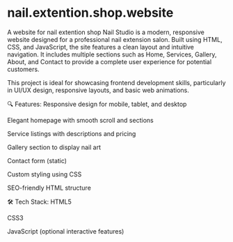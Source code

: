 # nail.extention.shop.website
A website for nail extention shop
Nail Studio is a modern, responsive website designed for a professional nail extension salon. Built using HTML, CSS, and JavaScript, the site features a clean layout and intuitive navigation. It includes multiple sections such as Home, Services, Gallery, About, and Contact to provide a complete user experience for potential customers.

This project is ideal for showcasing frontend development skills, particularly in UI/UX design, responsive layouts, and basic web animations.

🔍 Features:
Responsive design for mobile, tablet, and desktop

Elegant homepage with smooth scroll and sections

Service listings with descriptions and pricing

Gallery section to display nail art

Contact form (static)

Custom styling using CSS

SEO-friendly HTML structure

🛠️ Tech Stack:
HTML5

CSS3

JavaScript (optional interactive features)

